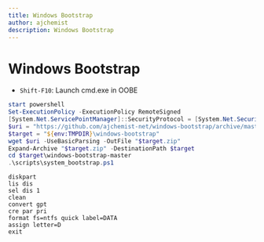 ```yaml
---
title: Windows Bootstrap
author: ajchemist
description: Windows Bootstrap
---
```



# Windows Bootstrap #


<!-- https://github.com/ajchemist-net/windows-bootstrap/archive/firstshot.zip -->


- `Shift-F10`: Launch cmd.exe in OOBE


```powershell
start powershell
Set-ExecutionPolicy -ExecutionPolicy RemoteSigned
[System.Net.ServicePointManager]::SecurityProtocol = [System.Net.SecurityProtocolType]::Tls12
$uri = "https://github.com/ajchemist-net/windows-bootstrap/archive/master.zip"
$target = "${env:TMPDIR}\windows-bootstrap"
wget $uri -UseBasicParsing -OutFile "$target.zip"
Expand-Archive "$target.zip" -DestinationPath $target
cd $target\windows-bootstrap-master
.\scripts\system_bootstrap.ps1
```


``` batchfile
diskpart
lis dis
sel dis 1
clean
convert gpt
cre par pri
format fs=ntfs quick label=DATA
assign letter=D
exit
```
